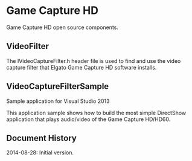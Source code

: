 Game Capture HD
===============

Game Capture HD open source components.

VideoFilter
-----------

The IVideoCaptureFilter.h header file is used to find and use the video capture filter that Elgato Game Capture HD software installs. 


VideoCaptureFilterSample
------------------------
Sample application for Visual Studio 2013

This application sample shows how to build the most simple DirectShow application that plays audio/video of the Game Capture HD/HD60.


Document History
----------------
2014-08-28: Initial version.
